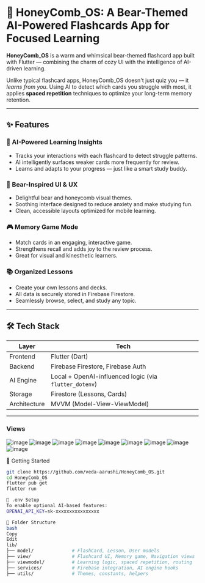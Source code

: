 # 🐻 HoneyComb_OS: A Bear-Themed AI-Powered Flashcards App for Focused Learning

**HoneyComb_OS** is a warm and whimsical bear-themed flashcard app built with Flutter — combining the charm of cozy UI with the intelligence of AI-driven learning.

Unlike typical flashcard apps, HoneyComb_OS doesn't just quiz you — it *learns from you*. Using AI to detect which cards you struggle with most, it applies **spaced repetition** techniques to optimize your long-term memory retention.

---

## ✨ Features

### 🧠 AI-Powered Learning Insights
- Tracks your interactions with each flashcard to detect struggle patterns.
- AI intelligently surfaces weaker cards more frequently for review.
- Learns and adapts to your progress — just like a smart study buddy.

### 🐾 Bear-Inspired UI & UX
- Delightful bear and honeycomb visual themes.
- Soothing interface designed to reduce anxiety and make studying fun.
- Clean, accessible layouts optimized for mobile learning.

### 🎮 Memory Game Mode
- Match cards in an engaging, interactive game.
- Strengthens recall and adds joy to the review process.
- Great for visual and kinesthetic learners.

### 📚 Organized Lessons
- Create your own lessons and decks.
- All data is securely stored in Firebase Firestore.
- Seamlessly browse, select, and study any topic.

---

## 🛠 Tech Stack

| Layer         | Tech                          |
|---------------|-------------------------------|
| Frontend      | Flutter (Dart)                |
| Backend       | Firebase Firestore, Firebase Auth |
| AI Engine     | Local + OpenAI-influenced logic (via `flutter_dotenv`) |
| Storage       | Firestore (Lessons, Cards)    |
| Architecture  | MVVM (Model-View-ViewModel)   |

---
### Views
![image](https://github.com/user-attachments/assets/3213db82-8d95-4051-a241-7eec06814910)
![image](https://github.com/user-attachments/assets/1e2b11c0-6308-4ec7-8929-817e3b8dc996)
![image](https://github.com/user-attachments/assets/b6f738d4-912a-423d-ac80-55d76828f09e)
![image](https://github.com/user-attachments/assets/85ebdee7-d5be-483c-a4b2-38f1926ff491)
![image](https://github.com/user-attachments/assets/acfa9441-22af-498c-a309-5fedc04d99da)
![image](https://github.com/user-attachments/assets/ece4529f-8885-48cd-926a-7166c1a41726)
![image](https://github.com/user-attachments/assets/10f0ba93-af16-49b9-9bd1-aa4b7e6feb89)
![image](https://github.com/user-attachments/assets/0a3bc402-ce1c-45de-af20-940c7a339872)
![image](https://github.com/user-attachments/assets/f002874f-2c76-43a1-99c9-3521d9692701)

🚀 Getting Started

```bash
git clone https://github.com/veda-aarushi/HoneyComb_OS.git
cd HoneyComb_OS
flutter pub get
flutter run

🔐 .env Setup
To enable optional AI-based features:
OPENAI_API_KEY=sk-xxxxxxxxxxxxxxxx

📁 Folder Structure
bash
Copy
Edit
lib/
├── model/              # FlashCard, Lesson, User models
├── view/               # Flashcard UI, Memory game, Navigation views
├── viewmodel/          # Learning logic, spaced repetition, routing
├── services/           # Firebase integration, AI engine hooks
├── utils/              # Themes, constants, helpers
